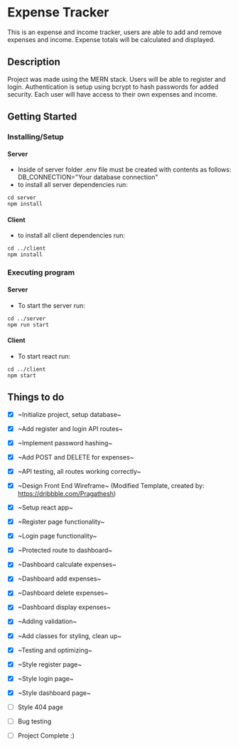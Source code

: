 # Expense Tracker

This is an expense and income tracker, users are able to add and remove expenses and income. Expense totals will be calculated and displayed.

## Description

Project was made using the MERN stack. Users will be able to register and login. Authentication is setup using bcrypt to hash passwords for added security. Each user will have access to their own expenses and income.

## Getting Started

### Installing/Setup
#### Server 
* Inside of server folder .env file must be created with contents as follows: DB_CONNECTION="Your database connection"
* to install all server dependencies run:
```
cd server
npm install
```
#### Client
* to install all client dependencies run:
```
cd ../client
npm install
```

### Executing program
#### Server

* To start the server run:

```
cd ../server
npm run start
```

#### Client
* To start react run:

```
cd ../client
npm start
```

## Things to do

- [x] ~Initialize project, setup database~
- [x] ~Add register and login API routes~
- [x] ~Implement password hashing~
- [x] ~Add POST and DELETE for expenses~
- [x] ~API testing, all routes working correctly~
- [x] ~Design Front End Wireframe~ (Modified Template, created by: https://dribbble.com/Pragathesh)
- [x] ~Setup react app~
- [x] ~Register page functionality~
- [x] ~Login page functionality~
- [x] ~Protected route to dashboard~
- [x] ~Dashboard calculate expenses~
- [x] ~Dashboard add expenses~
- [x] ~Dashboard delete expenses~
- [x] ~Dashboard display expenses~
- [x] ~Adding validation~
- [x] ~Add classes for styling, clean up~
- [x] ~Testing and optimizing~
- [x] ~Style register page~
- [x] ~Style login page~
- [x] ~Style dashboard page~
- [ ] Style 404 page
- [ ] Bug testing
- [ ] Project Complete :)


